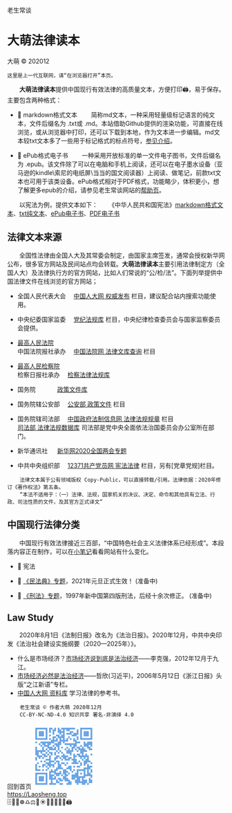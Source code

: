 老生常谈

大萌法律读本
==============
大萌 © 202012

	这里是上一代互联网，请“在浏览器打开”本页。

　　**大萌法律读本**提供中国现行有效法律的高质量文本，方便打印🖨，易于保存。主要包含两种格式：

+ 📑 markdown格式文本 　　简称md文本，一种采用轻量级标记语言的纯文本，文件后缀名为 .txt或 .md。本站借助Github提供的渲染功能，可直接在线浏览，或从浏览器中打印，还可以下载到本地，作为文本进一步编辑。md文本较txt文本多了一些用于标记格式的标点符号，[参见介绍](https://docs.github.com/cn/free-pro-team@latest/github/writing-on-github "Github支持渲染的文本格式")。
 
+ 📖 ePub格式电子书 　　一种采用开放标准的单一文件电子图书，文件后缀名为 .epub。该文件除了可以在电脑和手机上阅读，还可以在电子墨水设备（亚马逊的kindle\索尼的电纸屏\当当的国文阅读器）上阅读、做笔记，前款txt文本也可用于该类设备。ePub格式相对于PDF格式，功能略少，体积更小，想了解更多epub的介绍，请参见老生常谈网站的[帮助页](../author/helpweb.txt "markdown格式的帮助文本")。

　　以宪法为例，提供文本如下：
　　《中华人民共和国宪法》[markdown格式文本](201803-xianfa.txt "UTF8编码")、[txt纯文本](201803-xianfa-gbk.txt "GBK编码")、[ePub电子书](201803《宪法》.epub)、[PDF电子书](201803《宪法》.pdf)

法律文本来源
-------------

　　全国性法律由全国人大及其常委会制定，由国家主席签发，通常会授权新华网公布，很多官方网站及民间站点均会转载。**大萌法律读本**主要引用法律制定方（全国人大）及法律执行方的官方网站，比如人们常说的“公/检/法”。下面列举提供中国法律文件在线浏览的官方网站；

* 全国人民代表大会　	[中国人大网 权威发布](http://www.npc.gov.cn/npc/c12435/list.shtml) 栏目，建议配合站内搜索功能使用。
* 中央纪委国家监委　	[党纪法规库](http://www.ccdi.gov.cn/fgk/index ) 栏目，中央纪律检查委员会与国家监察委员会提供。
* [最高人民法院](http://www.court.gov.cn )  
  中国法院报社承办　	[中国法院网 法律文库查询](https://www.chinacourt.org/law.shtml) 栏目
* [最高人民检察院](https://www.spp.gov.cn )  
  检察日报社承办　	[检察法律法规库](https://www.spp.gov.cn/spp/flfgk )  

* 国务院 　　　 	[政策文件库](http://www.gov.cn/zhengce/zhengcewenjianku )
* 国务院辖公安部　	[公安部 政策文件](https://www.mps.gov.cn/n6557558/index.html) 栏目
* 国务院辖司法部　	[中国政府法制信息网 法律法规规章](http://www.moj.gov.cn/Department/node_592.html) 栏目  
[司法部 法律法规数据库](http://search.chinalaw.gov.cn/search2.html) 司法部是党中央全面依法治国委员会办公室所在部门。

* 新华通讯社 　 	[新华网2020全国两会专题](http://www.xinhuanet.com/politics/2020lh )
* 中共中央组织部　	[12371共产党员网 宪法法律](http://www.12371.cn/special/falv ) 栏目，另有[党章党规]栏目。

```
	法律文本属于公有领域版权 Copy-Public，可以直接转载/引用。法律依据：2020年修订《著作权法》第五条。
	“本法不适用于：（一）法律、法规，国家机关的决议、决定、命令和其他具有立法、行政、司法性质的文件，及其官方正式译文”
```

中国现行法律分类
----------------

　　中国现行有效法律接近三百部，“中国特色社会主义法律体系已经形成”。本段落内容正在制作，可以在[小笔记](/broad/blog.txt "建站小笔记")看看网站有什么变化。

+ 🌅 宪法

+ 📙 [《民法典》专题](./readme.md "法治基石，助力百姓")，2021年元旦正式生效！ (准备中)

+ 📘 [《刑法》专题](./readme.md "大国重典，仍在修正")，1997年新中国第四版刑法，后经十余次修正。 (准备中)


<!-- + [自己打官司要做什么准备？]() （准备中）-->

Law Study
----------

　　2020年8月1日《法制日报》改名为《法治日报》。2020年12月，中共中央印发《法治社会建设实施纲要（2020—2025年）》。

* 什么是市场经济？[市场经济说到底是法治经济](http://finance.sina.com.cn/china/20121230/041914157371.shtml "时任副总理李克强在区域发展与改革座谈会上的发言")——李克强，2012年12月于九江。
* [市场经济必然是法治经济](http://zjrb.zjol.com.cn/html/2006-05/12/content_95276.htm "时任省委书记习近平发文")——哲欣(习近平)，2006年5月12日《浙江日报》头版“之江新语”专栏。
* [中国人大网 资料库](http://www.npc.gov.cn/npc/zlk/list.shtml) 学习法律的参考书。

```
	老生常谈 © 作者大萌 2020年12月
	CC-BY-NC-ND-4.0 知识共享 署名-非演绎 4.0
```
回到首页<a href=".." title="返回老生常谈首页"><img src="../indexQR-Blue.png" /></a>  
https://Laosheng.top  
🗄️📃📑☸️♎⚖️🌅☀️📕📘📗📙📖🖨️
